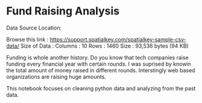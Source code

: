 # Fund Raising Analysis

Data Source Location:

Browse this link : https://support.spatialkey.com/spatialkey-sample-csv-data/
Size of Data : Columns : 10 Rows : 1460 Size : 93,536 bytes (94 KB)

Funding is whole another history. Do you know that tech companies raise funding every financial year with certain rounds. I was suprised by knowin the total amount of money raised in different rounds. Interstingly web based organizations are raising huge amounts. 

This notebook focuses on cleaning python data and analyzing from the past data. 


